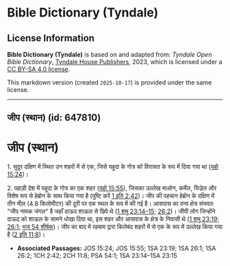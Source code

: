 # Bible Dictionary (Tyndale)

## License Information

**Bible Dictionary (Tyndale)** is based on and adapted from: _Tyndale Open Bible Dictionary_, [Tyndale House Publishers](https://tyndaleopenresources.com/), 2023, which is licensed under a [CC BY-SA 4.0 license](https://creativecommons.org/licenses/by-sa/4.0/legalcode.en).

This markdown version (created `2025-10-17`) is provided under the same license.



--------------------------------

## जीप (स्थान) (id: 647810)

जीप (स्थान)
===========

1\. सुदूर दक्षिण में स्थित उन शहरों में से एक, जिसे यहूदा के गोत्र को विरासत के रूप में दिया गया था ([यहो 15:24](https://ref.ly/Josh15:24))।

2\. पहाड़ी देश में यहूदा के गोत्र का एक शहर ([यहो 15:55](https://ref.ly/Josh15:55)), जिसका उल्लेख माओन, कर्मेल, यिज्रेल और विशेष रूप से हेब्रोन के साथ किया गया है (पुष्टि करें [1 इति 2:42](https://ref.ly/1Chr2:42))। जीप की पहचान हेब्रोन के दक्षिण में तीन मील (4\.8 किलोमीटर) की दूरी पर एक स्थल के रूप में की गई है। आसपास का वन्य क्षेत्र संभवतः "जीप नामक जंगल" है जहाँ दाऊद शाऊल से छिपे थे ([1 शमू 23:14–15](https://ref.ly/1Sam23:14-1Sam23:15); [26:2](https://ref.ly/1Sam26:2))। जीपी लोग जिन्होंने दाऊद को शाऊल के सामने धोखा दिया था, इस शहर और आसपास के क्षेत्र के निवासी थे ([1 शमू 23:19](https://ref.ly/1Sam23:19); [26:1](https://ref.ly/1Sam26:1); [भज 54 शीर्षक](https://ref.ly/Ps54:1))। जीप का बाद में रहबाम द्वारा किलेबंद शहरों में से एक के रूप में उल्लेख किया गया है ([2 इति 11:8](https://ref.ly/2Chr11:8))।

* **Associated Passages:** JOS 15:24; JOS 15:55; 1SA 23:19; 1SA 26:1; 1SA 26:2; 1CH 2:42; 2CH 11:8; PSA 54:1; 1SA 23:14–1SA 23:15

